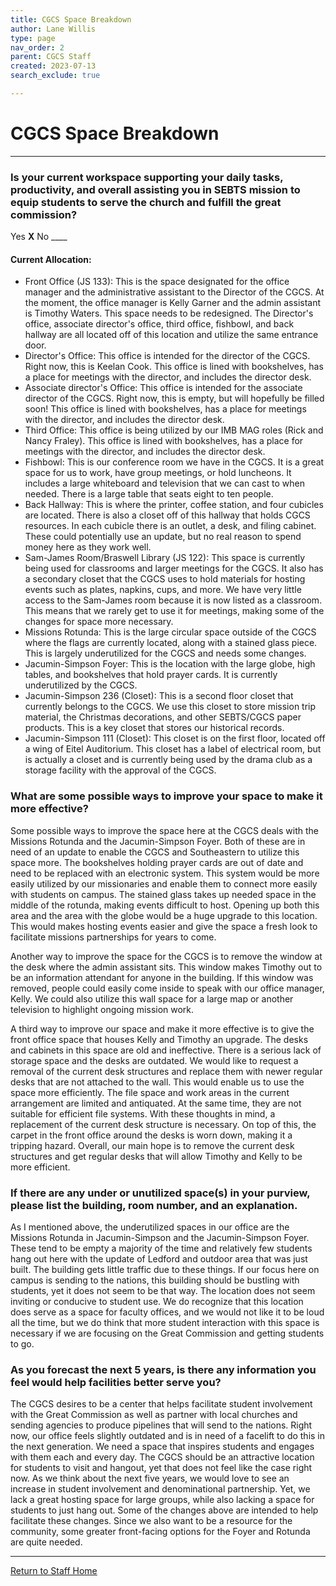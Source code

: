 ```yaml
---
title: CGCS Space Breakdown
author: Lane Willis
type: page
nav_order: 2
parent: CGCS Staff
created: 2023-07-13
search_exclude: true

---
```


# CGCS Space Breakdown

---

### Is your current workspace supporting your daily tasks, productivity, and overall assisting you in SEBTS mission to equip students to serve the church and fulfill the great commission?
Yes __X__
No ____
 
#### Current Allocation:
  * Front Office (JS 133): This is the space designated for the office manager and the administrative assistant to the Director of the CGCS. At the moment, the office manager is Kelly Garner and the admin assistant is Timothy Waters. This space needs to be redesigned. The Director's office, associate director's office, third office, fishbowl, and back hallway are all located off of this location and utilize the same entrance door.
  * Director's Office: This office is intended for the director of the CGCS. Right now, this is Keelan Cook. This office is lined with bookshelves, has a place for meetings with the director, and includes the director desk.
  * Associate director's Office: This office is intended for the associate director of the CGCS. Right now, this is empty, but will hopefully be filled soon! This office is lined with bookshelves, has a place for meetings with the director, and includes the director desk.
  * Third Office: This office is being utilized by our IMB MAG roles (Rick and Nancy Fraley). This office is lined with bookshelves, has a place for meetings with the director, and includes the director desk.
  * Fishbowl: This is our conference room we have in the CGCS. It is a great space for us to work, have group meetings, or hold luncheons. It includes a large whiteboard and television that we can cast to when needed. There is a large table that seats eight to ten people.
  * Back Hallway: This is where the printer, coffee station, and four cubicles are located. There is also a closet off of this hallway that holds CGCS resources. In each cubicle there is an outlet, a desk, and filing cabinet. These could potentially use an update, but no real reason to spend money here as they work well.
  * Sam-James Room/Braswell Library (JS 122): This space is currently being used for classrooms and larger meetings for the CGCS. It also has a secondary closet that the CGCS uses to hold materials for hosting events such as plates, napkins, cups, and more. We have very little access to the Sam-James room because it is now listed as a classroom. This means that we rarely get to use it for meetings, making some of the changes for space more necessary.
  * Missions Rotunda: This is the large circular space outside of the CGCS where the flags are currently located, along with a stained glass piece. This is largely underutilized for the CGCS and needs some changes.
  * Jacumin-Simpson Foyer: This is the location with the large globe, high tables, and bookshelves that hold prayer cards. It is currently underutilized by the CGCS.
  * Jacumin-Simpson 236 (Closet): This is a second floor closet that currently belongs to the CGCS. We use this closet to store mission trip material, the Christmas decorations, and other SEBTS/CGCS paper products. This is a key closet that stores our historical records.
  * Jacumin-Simpson 111 (Closet): This closet is on the first floor, located off a wing of Eitel Auditorium. This closet has a label of electrical room, but is actually a closet and is currently being used by the drama club as a storage facility with the approval of the CGCS.
 
### What are some possible ways to improve your space to make it more effective?  
   Some possible ways to improve the space here at the CGCS deals with the Missions Rotunda and the Jacumin-Simpson Foyer. Both of these are in need of an update to enable the CGCS and Southeastern to utilize this space more. The bookshelves holding prayer cards are out of date and need to be replaced with an electronic system. This system would be more easily utilized by our missionaries and enable them to connect more easily with students on campus. The stained glass takes up needed space in the middle of the rotunda, making events difficult to host. Opening up both this area and the area with the globe would be a huge upgrade to this location. This would makes hosting events easier and give the space a fresh look to facilitate missions partnerships for years to come.  
  
   Another way to improve the space for the CGCS is to remove the window at the desk where the admin assistant sits. This window makes Timothy out to be an information attendant for anyone in the building. If this window was removed, people could easily come inside to speak with our office manager, Kelly. We could also utilize this wall space for a large map or another television to highlight ongoing mission work.

   A third way to improve our space and make it more effective is to give the front office space that houses Kelly and Timothy an upgrade. The desks and cabinets in this space are old and ineffective. There is a serious lack of storage space and the desks are outdated. We would like to request a removal of the current desk structures and replace them with newer regular desks that are not attached to the wall. This would enable us to use the space more efficiently. The file space and work areas in the current arrangement are limited and antiquated. At the same time, they are not suitable for efficient file systems. With these thoughts in mind, a replacement of the current desk structure is necessary. On top of this, the carpet in the front office around the desks is worn down, making it a tripping hazard. Overall, our main hope is to remove the current desk structures and get regular desks that will allow Timothy and Kelly to be more efficient.
 

### If there are any under or unutilized space(s) in your purview, please list the building, room number, and an explanation.  
As I mentioned above, the underutilized spaces in our office are the Missions Rotunda in Jacumin-Simpson and the Jacumin-Simpson Foyer. These tend to be empty a majority of the time and relatively few students hang out here with the update of Ledford and outdoor area that was just built. The building gets little traffic due to these things. If our focus here on campus is sending to the nations, this building should be bustling with students, yet it does not seem to be that way. The location does not seem inviting or conducive to student use. We do recognize that this location does serve as a space for faculty offices, and we would not like it to be loud all the time, but we do think that more student interaction with this space is necessary if we are focusing on the Great Commission and getting students to go.
 
### As you forecast the next 5 years, is there any information you feel would help facilities better serve you?  
The CGCS desires to be a center that helps facilitate student involvement with the Great Commission as well as partner with local churches and sending agencies to produce pipelines that will send to the nations. Right now, our office feels slightly outdated and is in need of a facelift to do this in the next generation. We need a space that inspires students and engages with them each and every day. The CGCS should be an attractive location for students to visit and hangout, yet that does not feel like the case right now. As we think about the next five years, we would love to see an increase in student involvement and denominational partnership. Yet, we lack a great hosting space for large groups, while also lacking a space for students to just hang out. Some of the changes above are intended to help facilitate these changes. Since we also want to be a resource for the community, some greater front-facing options for the Foyer and Rotunda are quite needed.

---

[Return to Staff Home](/staff)